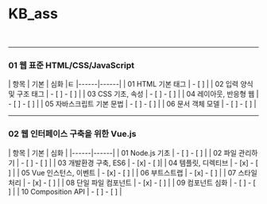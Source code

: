 # KB_ass
<br />

---

  ### 01 웹 표준 HTML/CSS/JavaScript
  
  | 항목 | 기본 | 심화 |ㅌ
  |------|------|
  | 01 HTML 기본 태그 | - [ ] |
  | 02 입력 양식 및 구조 태그 | - [ ] - [ ] |
  | 03 CSS 기초, 속성 | - [ ] - [ ] |
  | 04 레이아웃, 반응형 웹 | - [ ] - [ ] |
  | 05 자바스크립트 기본 문법 | - [ ] - [ ] |
  | 06 문서 객체 모델 | - [ ] - [ ] |
  
  ---
  
  ### 02 웹 인터페이스 구축을 위한 Vue.js
  
  | 항목 | 기본 | 심화 |
  |------|------|
  |  01 Node.js 기초 | - [ ] - [ ] |
  |  02 파일 관리하기 | - [ ] - [ ] |
  |  03 개발환경 구축, ES6 | - [x] - [ ]|
  |  04 템플릿, 디렉티브 | - [x] - [ ] |
  |  05 Vue 인스턴스, 이벤트 | - [x] - [ ] |
  |  06 부트스트랩 | - [x] - [ ] |
  |  07 스타일 처리 | - [x] - [ ] |
  |  08 단일 파일 컴포넌트 | - [x] - [ ] |
  |  09 컴포넌트 심화 | - [ ] - [ ] |
  |  10 Composition API | - [ ] - [ ] |
